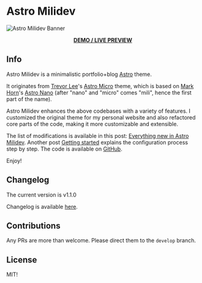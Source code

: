 # Astro Milidev

![Astro Milidev Banner](./public/projects/astro-milidev/astro-milidev-banner.png)

<div style="text-align: center;">

  **[DEMO / LIVE PREVIEW](https://mmaitoza.github.io/astro-milidev)**

</div>

## Info

Astro Milidev is a minimalistic portfolio+blog [Astro](https://astro.build) theme.

It originates from [Trevor Lee](https://github.com/trevortylerlee)'s [Astro Micro](https://astro-micro.vercel.app/) theme, which is based on [Mark Horn](https://github.com/markhorn-dev)'s [Astro Nano](https://astro-nano-demo.vercel.app/) (after "nano" and "micro" comes "mili", hence the first part of the name).

Astro Milidev enhances the above codebases with a variety of features. I customized the original theme for my personal website and also refactored core parts of the code, making it more customizable and extensible. 

The list of modifications is available in this post: [Everything new in Astro Milidev](https://bartoszlenar.github.io/astro-milidev/blog/everything-new-in-astro-milidev/). Another post [Getting started](https://bartoszlenar.github.io/astro-milidev/blog/getting-started/) explains the configuration process step by step. The code is available on [GitHub](https://github.com/bartoszlenar/astro-milidev).

Enjoy!

## Changelog

The current version is v1.1.0

Changelog is available [here](./CHANGELOG.md).

## Contributions

Any PRs are more than welcome. Please direct them to the `develop` branch.

## License

MIT! 
